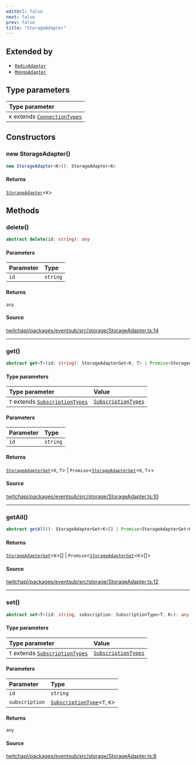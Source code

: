 ```yaml
---
editUrl: false
next: false
prev: false
title: "StorageAdapter"
---
```


## Extended by

- [`RedisAdapter`](/api/eventsub/classes/redisadapter/)
- [`MongoAdapter`](/api/eventsub/classes/mongoadapter/)

## Type parameters

| Type parameter |
| :------ |
| `K` extends [`ConnectionTypes`](/api/eventsub/type-aliases/connectiontypes/) |

## Constructors

### new StorageAdapter()

```ts
new StorageAdapter<K>(): StorageAdapter<K>
```

#### Returns

[`StorageAdapter`](/api/eventsub/classes/storageadapter/)\<`K`\>

## Methods

### delete()

```ts
abstract delete(id: string): any
```

#### Parameters

| Parameter | Type |
| :------ | :------ |
| `id` | `string` |

#### Returns

`any`

#### Source

[twitchapi/packages/eventsub/src/storage/StorageAdapter.ts:14](https://github.com/pablornc/twitchapi//blob/8695acad106a836c1f0fc4c57a113f17adce41f0/packages/eventsub/src/storage/StorageAdapter.ts#L14)

***

### get()

```ts
abstract get<T>(id: string): StorageAdapterGet<K, T> | Promise<StorageAdapterGet<K, T>>
```

#### Type parameters

| Type parameter | Value |
| :------ | :------ |
| `T` extends [`SubscriptionTypes`](/api/eventsub/enumerations/subscriptiontypes/) | [`SubscriptionTypes`](/api/eventsub/enumerations/subscriptiontypes/) |

#### Parameters

| Parameter | Type |
| :------ | :------ |
| `id` | `string` |

#### Returns

[`StorageAdapterGet`](/api/eventsub/type-aliases/storageadapterget/)\<`K`, `T`\> \| `Promise`\<[`StorageAdapterGet`](/api/eventsub/type-aliases/storageadapterget/)\<`K`, `T`\>\>

#### Source

[twitchapi/packages/eventsub/src/storage/StorageAdapter.ts:10](https://github.com/pablornc/twitchapi//blob/8695acad106a836c1f0fc4c57a113f17adce41f0/packages/eventsub/src/storage/StorageAdapter.ts#L10)

***

### getAll()

```ts
abstract getAll(): StorageAdapterGet<K>[] | Promise<StorageAdapterGet<K>[]>
```

#### Returns

[`StorageAdapterGet`](/api/eventsub/type-aliases/storageadapterget/)\<`K`\>[] \| `Promise`\<[`StorageAdapterGet`](/api/eventsub/type-aliases/storageadapterget/)\<`K`\>[]\>

#### Source

[twitchapi/packages/eventsub/src/storage/StorageAdapter.ts:12](https://github.com/pablornc/twitchapi//blob/8695acad106a836c1f0fc4c57a113f17adce41f0/packages/eventsub/src/storage/StorageAdapter.ts#L12)

***

### set()

```ts
abstract set<T>(id: string, subscription: SubscriptionType<T, K>): any
```

#### Type parameters

| Type parameter | Value |
| :------ | :------ |
| `T` extends [`SubscriptionTypes`](/api/eventsub/enumerations/subscriptiontypes/) | [`SubscriptionTypes`](/api/eventsub/enumerations/subscriptiontypes/) |

#### Parameters

| Parameter | Type |
| :------ | :------ |
| `id` | `string` |
| `subscription` | [`SubscriptionType`](/api/eventsub/type-aliases/subscriptiontype/)\<`T`, `K`\> |

#### Returns

`any`

#### Source

[twitchapi/packages/eventsub/src/storage/StorageAdapter.ts:8](https://github.com/pablornc/twitchapi//blob/8695acad106a836c1f0fc4c57a113f17adce41f0/packages/eventsub/src/storage/StorageAdapter.ts#L8)
